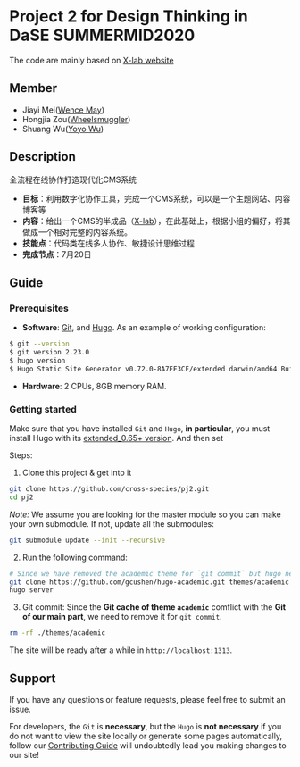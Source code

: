 # Project 2 for Design Thinking in DaSE SUMMERMID2020

The code are mainly based on [X-lab website](https://github.com/X-lab2017/xlab-website)

## Member

- Jiayi Mei([Wence May](https://github.com/orgs/cross-species/people/Wence-May))
- Hongjia Zou([Wheelsmuggler](https://github.com/Wheelsmuggler))
- Shuang Wu([Yoyo Wu](https://github.com/orgs/cross-species/people/1054096100))

## Description

全流程在线协作打造现代化CMS系统

- **目标**：利用数字化协作工具，完成一个CMS系统，可以是一个主题网站、内容博客等
- **内容**：给出一个CMS的半成品（[X-lab](https://github.com/X-lab2017/xlab-website)），在此基础上，根据小组的偏好，将其做成一个相对完整的内容系统。
- **技能点**：代码类在线多人协作、敏捷设计思维过程
- **完成节点**：7月20日

## Guide

### Prerequisites

* **Software**: [Git][git-install], and [Hugo][hugo-install]. As an example of working configuration:
```bash
$ git --version
$ git version 2.23.0
$ hugo version
$ Hugo Static Site Generator v0.72.0-8A7EF3CF/extended darwin/amd64 BuildDate: 2020-05-31T12:12:33Z
```

* **Hardware**: 2 CPUs, 8GB memory RAM.

### Getting started

Make sure that you have installed `Git` and `Hugo`, **in particular**, you must install Hugo with its [extended_0.65+ version][hugo-version]. And then set

Steps:

1. Clone this project & get into it
```bash
git clone https://github.com/cross-species/pj2.git
cd pj2
```
*Note:*
We assume you are looking for the master module so you can make your own submodule.
If not, update all the submodules:
```bash
git submodule update --init --recursive
```

2. Run the following command:
```bash
# Since we have removed the academic theme for `git commit` but hugo needs theme, we need to reinstall it.
git clone https://github.com/gcushen/hugo-academic.git themes/academic
hugo server
```

3. Git commit: 
Since the **Git cache of theme `academic`** comflict with the **Git of our main part**, we need to remove it for `git commit`.
```bash
rm -rf ./themes/academic
```

The site will be ready after a while in `http://localhost:1313`.

## Support

If you have any questions or feature requests, please feel free to submit an issue.

For developers, the `Git` is **necessary**, but the `Hugo` is **not necessary** if you do not want to view the site locally or generate some pages automatically, follow our [Contributing Guide](https://github.com/cross-species/pj2/blob/master/xlab-website/CONTRIBUTING.zh-CN.md) will undoubtedly lead you making changes to our site!


[git-install]: https://git-scm.com/downloads

[hugo-install]: https://gohugo.io/getting-started/installing/#quick-install

[hugo-version]: https://github.com/gohugoio/hugo/releases
